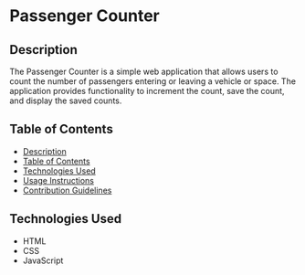 # Passenger Counter

## Description

The Passenger Counter is a simple web application that allows users to count the number of passengers entering or leaving a vehicle or space. The application provides functionality to increment the count, save the count, and display the saved counts.

## Table of Contents

- [Description](#description)
- [Table of Contents](#table-of-contents)
- [Technologies Used](#technologies-used)
- [Usage Instructions](#usage-instructions)
- [Contribution Guidelines](#contribution-guidelines)

## Technologies Used

- HTML
- CSS
- JavaScript

